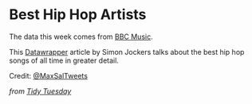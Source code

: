 # Best Hip Hop Artists

The data this week comes from [BBC Music](http://www.bbc.com/culture/story/20191007-the-greatest-hip-hop-songs-of-all-time-who-voted). 

This [Datawrapper](https://blog.datawrapper.de/best-hip-hop-songs-of-all-time-visualized/) article by Simon Jockers talks about the best hip hop songs of all time in greater detail.

Credit: [@MaxSalTweets](https://twitter.com/maxsaltweets)

*from [Tidy Tuesday](https://github.com/rfordatascience/tidytuesday)*
